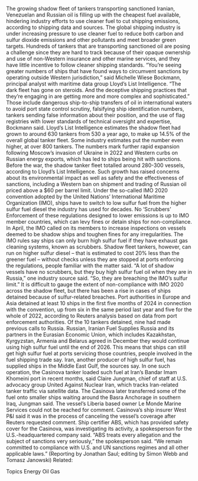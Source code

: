 The growing shadow fleet of tankers transporting sanctioned Iranian, Venezuelan and Russian oil is filling up with the cheapest fuel available, hindering industry efforts to use cleaner fuel to cut shipping emissions, according to shipping data and sources.
The global shipping industry is under increasing pressure to use cleaner fuel to reduce both carbon and sulfur dioxide emissions and other pollutants and meet broader green targets.
Hundreds of tankers that are transporting sanctioned oil are posing a challenge since they are hard to track because of their opaque ownership and use of non-Western insurance and other marine services, and they have little incentive to follow cleaner shipping standards.
“You’re seeing greater numbers of ships that have found ways to circumvent sanctions by operating outside Western jurisdiction,” said Michelle Wiese Bockmann, principal analyst with maritime data group Lloyd’s List Intelligence.
“The dark fleet has gone on steroids. And the deceptive shipping practices that they’re engaging in are getting more and more complex and sophisticated.”
Those include dangerous ship-to-ship transfers of oil in international waters to avoid port state control scrutiny, falsifying ship identification numbers, tankers sending false information about their position, and the use of flag registries with lower standards of technical oversight and expertise, Bockmann said.
Lloyd’s List Intelligence estimates the shadow fleet had grown to around 630 tankers from 530 a year ago, to make up 14.5% of the overall global tanker fleet.
Some industry estimates put the number even higher, at over 800 tankers.
The numbers mark further rapid expansion following Moscow’s invasion of Ukraine in 2022 and Western curbs on Russian energy exports, which has led to ships being hit with sanctions.
Before the war, the shadow tanker fleet totalled around 280-300 vessels, according to Lloyd’s List Intelligence.
Such growth has raised concerns about its environmental impact as well as safety and the effectiveness of sanctions, including a Western ban on shipment and trading of Russian oil priced above a $60 per barrel limit.
Under the so-called IMO 2020 convention adopted by the United Nations’ International Maritime Organization (IMO), ships have to switch to low sulfur fuel from the higher sulfur fuel diesel the industry has used for decades.
No ‘Scrubbers’
Enforcement of these regulations designed to lower emissions is up to IMO member countries, which can levy fines or detain ships for non-compliance. In April, the IMO called on its members to increase inspections on vessels deemed to be shadow ships and toughen fines for any irregularities.
The IMO rules say ships can only burn high sulfur fuel if they have exhaust gas cleaning systems, known as scrubbers.
Shadow fleet tankers, however, can run on higher sulfur diesel – that is estimated to cost 20% less than the greener fuel – without checks unless they are stopped at ports enforcing the regulations, people familiar with the matter said.
“A lot of shadow vessels have no scrubbers, but they buy high sulfur fuel oil when they are in Russia,” one industry source said. “So, they are breaching the IMO’s sulfur limit.”
It is difficult to gauge the extent of non-compliance with IMO 2020 across the shadow fleet, but there has been a rise in cases of ships detained because of sulfur-related breaches.
Port authorities in Europe and Asia detained at least 10 ships in the first five months of 2024 in connection with the convention, up from six in the same period last year and five for the whole of 2022, according to Reuters analysis based on data from port enforcement authorities. Of the 10 tankers detained, nine had made previous calls to Russia.
Russian, Iranian Fuel Supplies
Russia and its partners in the Eurasian Economic Union, which includes Kazakhstan, Kyrgyzstan, Armenia and Belarus agreed in December they would continue using high sulfur fuel until the end of 2026.
This means that ships can still get high sulfur fuel at ports servicing those countries, people involved in the fuel shipping trade say.
Iran, another producer of high sulfur fuel, has supplied ships in the Middle East Gulf, the sources say.
In one such operation, the Casinova tanker loaded such fuel at Iran’s Bandar Imam Khomeini port in recent months, said Claire Jungman, chief of staff at U.S. advocacy group United Against Nuclear Iran, which tracks Iran-related tanker traffic via satellite data. The Casinova later transferred some of the fuel onto smaller ships waiting around the Basra Anchorage in southern Iraq, Jungman said.
The vessel’s Liberia based owner Le Monde Marine Services could not be reached for comment.
Casinova’s ship insurer West P&I said it was in the process of canceling the vessel’s coverage after Reuters requested comment.
Ship certifier ABS, which has provided safety cover for the Casinova, was investigating its activity, a spokesperson for the U.S.-headquartered company said.
“ABS treats every allegation and the subject of sanctions very seriously,” the spokesperson said. “We remain committed to compliance with U.S. and UN sanctions regimes and all other applicable laws.”
(Reporting by Jonathan Saul; editing by Simon Webb and Tomasz Janowski)
Related:

Topics
Energy
Oil Gas
